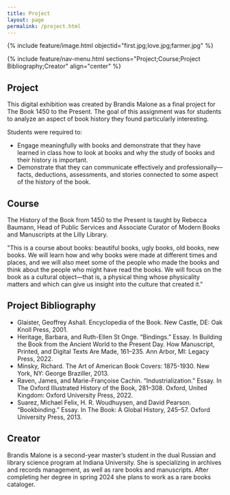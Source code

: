 ```yaml
---
title: Project
layout: page
permalink: /project.html
---
```

{% include feature/image.html objectid="first.jpg;love.jpg;farmer.jpg" %}

{% include feature/nav-menu.html sections="Project;Course;Project Bibliography;Creator" align="center" %} 

## Project
This digital exhibition was created by Brandis Malone as a final project for The Book 1450 to the Present. The goal of this assignment was for students to analyze an aspect of book history they found particularly interesting. 

Students were required to:
* Engage meaningfully with books and demonstrate that they have learned in class how to look at books and why the study of books and their history is important.
* Demonstrate that they can communicate effectively and professionally—facts, deductions, assessments, and stories connected to some aspect of the history of the book.

## Course
The History of the Book from 1450 to the Present is taught by Rebecca Baumann, Head of Public Services and Associate Curator of Modern Books and Manuscripts at the Lilly Library. 

"This is a course about books: beautiful books, ugly books, old books, new books. We will learn how and why books were made at different times and places, and we will also meet some of the people who made the books and think about the people who might have read the books. We will focus on the book as a cultural object—that is, a physical thing whose physicality matters and which can give us insight into the culture that created it."

## Project Bibliography
* Glaister, Geoffrey Ashall. Encyclopedia of the Book. New Castle, DE: Oak Knoll Press, 2001. 
* Heritage, Barbara, and Ruth-Ellen St Onge. “Bindings.” Essay. In Building the Book from the Ancient World to the Present Day. How Manuscript, Printed, and Digital Texts Are Made, 161–235. Ann Arbor, MI: Legacy Press, 2022. 
* Minsky, Richard. The Art of American Book Covers: 1875-1930. New York, NY: George Braziller, 2013. 
* Raven, James, and Marie-Françoise Cachin. “Industrialization.” Essay. In The Oxford Illustrated History of the Book, 281–308. Oxford, United Kingdom: Oxford University Press, 2022. 
* Suarez, Michael Felix, H. R. Woudhuysen, and David Pearson. “Bookbinding.” Essay. In The Book: A Global History, 245–57. Oxford University Press, 2013. 

## Creator 
Brandis Malone is a second-year master’s student in the dual Russian and library science program at Indiana University. She is specializing in archives and records management, as well as rare books and manuscripts. After completing her degree in spring 2024 she plans to work as a rare books cataloger. 
